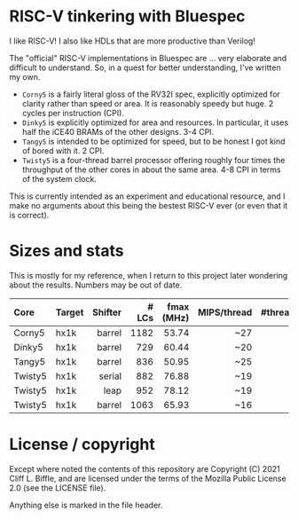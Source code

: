 # RISC-V tinkering with Bluespec

I like RISC-V! I also like HDLs that are more productive than Verilog!

The "official" RISC-V implementations in Bluespec are ... very elaborate and
difficult to understand. So, in a quest for better understanding, I've written
my own.

- `Corny5` is a fairly literal gloss of the RV32I spec, explicitly optimized for
  clarity rather than speed or area. It is reasonably speedy but huge. 2 cycles
  per instruction (CPI).
- `Dinky5` is explicitly optimized for area and resources. In particular, it
  uses half the iCE40 BRAMs of the other designs. 3-4 CPI.
- `Tangy5` is intended to be optimized for speed, but to be honest I got kind of
  bored with it. 2 CPI.
- `Twisty5` is a four-thread barrel processor offering roughly four times the
  throughput of the other cores in about the same area. 4-8 CPI in terms of the
  system clock.

This is currently intended as an experiment and educational resource, and I make
no arguments about this being the bestest RISC-V ever (or even that it is
correct).

# Sizes and stats

This is mostly for my reference, when I return to this project later wondering
about the results. Numbers may be out of date.

| Core | Target | Shifter | # LCs | fmax (MHz) | MIPS/thread | #threads |
| :--- | :----- | ------: | ----: | ---------: | ----------: | -------: |
| Corny5 | hx1k | barrel | 1182 | 53.74 | ~27 | 1 |
| Dinky5 | hx1k | barrel | 729 | 60.44 | ~20 | 1 |
| Tangy5 | hx1k | barrel | 836 | 50.95 | ~25 | 1 |
| Twisty5 | hx1k | serial | 882 | 76.88 | ~19 | 4 |
| Twisty5 | hx1k | leap | 952 | 78.12 | ~19 | 4 |
| Twisty5 | hx1k | barrel| 1063 | 65.93 | ~16 | 4 |

# License / copyright

Except where noted the contents of this repository are Copyright (C) 2021 Cliff
L. Biffle, and are licensed under the terms of the Mozilla Public License 2.0
(see the LICENSE file).

Anything else is marked in the file header.
